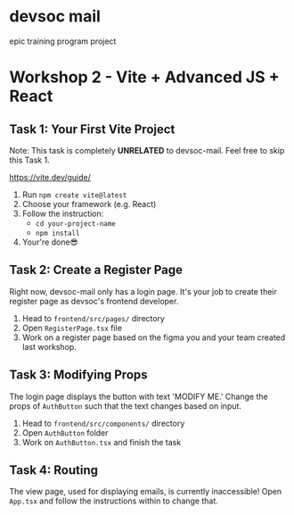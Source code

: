 # devsoc mail

epic training program project

# Workshop 2 - Vite + Advanced JS + React

## Task 1: Your First Vite Project

Note: This task is completely **UNRELATED** to devsoc-mail. Feel free to skip this Task 1.

https://vite.dev/guide/

1. Run `npm create vite@latest`
2. Choose your framework (e.g. React)
3. Follow the instruction:
   - `cd your-project-name`
   - `npm install`
4. Your're done😎

## Task 2: Create a Register Page

Right now, devsoc-mail only has a login page. It's your job to create their register page as devsoc's frontend developer.

1. Head to `frontend/src/pages/` directory
2. Open `RegisterPage.tsx` file
3. Work on a register page based on the figma you and your team created last workshop.

## Task 3: Modifying Props

The login page displays the button with text 'MODIFY ME.' Change the props of `AuthButton` such that the text changes based on input.

1. Head to `frontend/src/components/` directory
2. Open `AuthButton` folder
3. Work on `AuthButton.tsx` and finish the task

## Task 4: Routing

The view page, used for displaying emails, is currently inaccessible!
Open `App.tsx` and follow the instructions within to change that.
